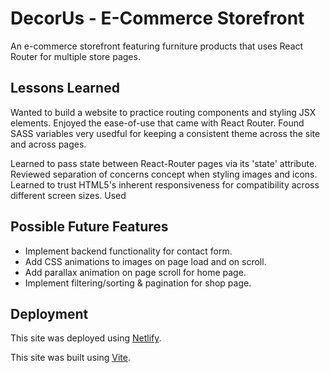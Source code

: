 # DecorUs - E-Commerce Storefront

An e-commerce storefront featuring furniture products that uses React Router for multiple store pages.

## Lessons Learned

Wanted to build a website to practice routing components and styling JSX elements. Enjoyed the ease-of-use that came with React Router. Found SASS variables very usedful for keeping a consistent theme across the site and across pages.

Learned to pass state between React-Router pages via its 'state' attribute. Reviewed separation of concerns concept when styling images and icons. Learned to trust HTML5's inherent responsiveness for compatibility across different screen sizes. Used

## Possible Future Features

- Implement backend functionality for contact form.
- Add CSS animations to images on page load and on scroll.
- Add parallax animation on page scroll for home page.
- Implement filtering/sorting & pagination for shop page.

## Deployment

This site was deployed using [Netlify](https://www.netlify.com/).

This site was built using [Vite](https://vitejs.dev/).
